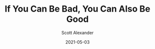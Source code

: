 ---
layout: podcast
title: "If You Can Be Bad, You Can Also Be Good"
author: Scott Alexander
description: https://astralcodexten.substack.com/p/if-you-can-be-bad-you-can-also-be
date: 2021-05-03
length: 1275291
duration: 319
guid: if-you-can-be-bad-you-can-also-be
---